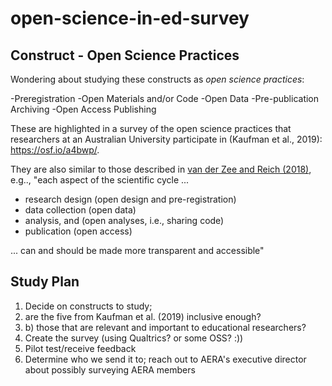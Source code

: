 # open-science-in-ed-survey

## Construct - Open Science Practices

Wondering about studying these constructs as *open science practices*:

-Preregistration
-Open Materials and/or Code
-Open Data
-Pre-publication Archiving
-Open Access Publishing  

These are highlighted in a survey of the open science practices that researchers at an Australian University participate in (Kaufman et al., 2019): https://osf.io/a4bwp/.

They are also similar to those described in [van der Zee and Reich (2018)](https://journals.sagepub.com/doi/full/10.1177/2332858418787466), e.g.., "each aspect of the scientific cycle ... 

- research design (open design and pre-registration)
- data collection (open data)
- analysis, and (open analyses, i.e., sharing code)
- publication (open access)

... can and should be made more transparent and accessible"

## Study Plan

1. Decide on constructs to study; 
  1. are the five from Kaufman et al. (2019) inclusive enough?
  1. b) those that are relevant and important to educational researchers?
1. Create the survey (using Qualtrics? or some OSS? :))
1. Pilot test/receive feedback
1. Determine who we send it to; reach out to AERA's executive director about possibly surveying AERA members
